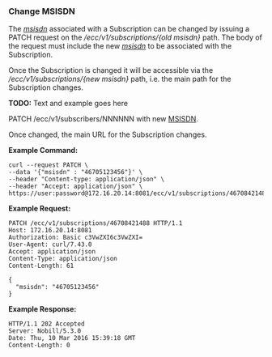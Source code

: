 ### Change MSISDN

The _[msisdn](parameters.md#msisdn)_ associated with a Subscription can be changed by issuing a PATCH request on the _/ecc/v1/subscriptions/{old msisdn}_ path. The body of the request must include the new _[msisdn](parameters.md#msisdn)_ to be associated with the Subscription. 

Once the Subscription is changed it will be accessible via the _/ecc/v1/subscriptions/{new msisdn}_ path, i.e. the main path for the Subscription changes.


__TODO:__ Text and example goes here 

PATCH /ecc/v1/subscribers/NNNNNN with new [MSISDN](parameters.md#msisdn).

Once changed, the main URL for the Subscription changes.

__Example Command:__
```
curl --request PATCH \
--data '{"msisdn" : "46705123456"}' \
--header "Content-type: application/json" \
--header "Accept: application/json" \
https://user:password@172.16.20.14:8081/ecc/v1/subscriptions/46708421488
```

__Example Request:__
```
PATCH /ecc/v1/subscriptions/46708421488 HTTP/1.1
Host: 172.16.20.14:8081
Authorization: Basic c3VwZXI6c3VwZXI=
User-Agent: curl/7.43.0
Accept: application/json
Content-Type: application/json
Content-Length: 61

{
  "msisdn": "46705123456"
}
```

__Example Response:__
```
HTTP/1.1 202 Accepted
Server: Nobill/5.3.0
Date: Thu, 10 Mar 2016 15:39:18 GMT
Content-Length: 0
```
